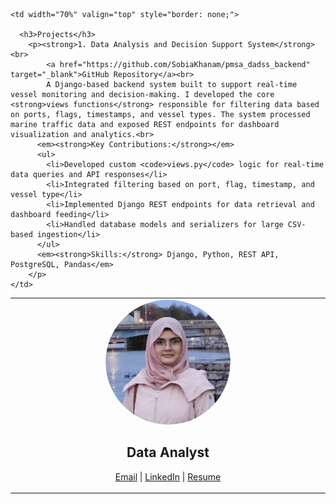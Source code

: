 <table style="border: none;">
  <tr>
    <td width="30%" align="center" valign="top" style="border: none;">
      <img src="/profile_pic.png" alt="Profile Picture" style="border-radius: 50%; width: 200px; height: 200px; object-fit: cover;"><br>
      <h2>Data Analyst</h2>
      <p>
        <a href="mailto:sobiakhanam2000@gmail.com">Email</a> |
        <a href="https://linkedin.com/in/sobia-khanam" target="_blank">LinkedIn</a> |
        <a href="/SOBIA KHANAM - RESUME.pdf" target="_blank">Resume</a>
      </p>
    </td>

    <td width="70%" valign="top" style="border: none;">

      <h3>Projects</h3>
        <p><strong>1. Data Analysis and Decision Support System</strong><br>
            <a href="https://github.com/SobiaKhanam/pmsa_dadss_backend" target="_blank">GitHub Repository</a><br>
            A Django-based backend system built to support real-time vessel monitoring and decision-making. I developed the core <strong>views functions</strong> responsible for filtering data based on ports, flags, timestamps, and vessel types. The system processed marine traffic data and exposed REST endpoints for dashboard visualization and analytics.<br>
          <em><strong>Key Contributions:</strong></em>
          <ul>
            <li>Developed custom <code>views.py</code> logic for real-time data queries and API responses</li>
            <li>Integrated filtering based on port, flag, timestamp, and vessel type</li>
            <li>Implemented Django REST endpoints for data retrieval and dashboard feeding</li>
            <li>Handled database models and serializers for large CSV-based ingestion</li>
          </ul>
          <em><strong>Skills:</strong> Django, Python, REST API, PostgreSQL, Pandas</em>
        </p>
    </td>
  </tr>
</table>
